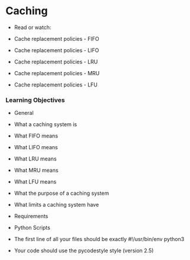 <h1> Caching </h1>

- Read or watch:

- Cache replacement policies - FIFO
- Cache replacement policies - LIFO
- Cache replacement policies - LRU
- Cache replacement policies - MRU
- Cache replacement policies - LFU

<h3> Learning Objectives </h3>

- General
- What a caching system is
- What FIFO means
- What LIFO means
- What LRU means
- What MRU means
- What LFU means
- What the purpose of a caching system
- What limits a caching system have

- Requirements
- Python Scripts
- The first line of all your files should be exactly #!/usr/bin/env python3
- Your code should use the pycodestyle style (version 2.5)